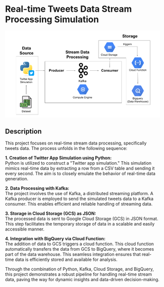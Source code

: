 # Real-time Tweets Data Stream Processing Simulation
<p align="center">
  <img src="img/stream.png" width="700">
<p>

## Description

This project focuses on real-time stream data processing, specifically tweets data. The process unfolds in the following sequence:

**1. Creation of Twitter App Simulation using Python:**  
Python is utilized to construct a "Twitter app simulation." This simulation mimics real-time data by extracting a row from a CSV table and sending it every second. The aim is to closely emulate the behavior of real-time data generation.

**2. Data Processing with Kafka:**  
The project involves the use of Kafka, a distributed streaming platform. A Kafka producer is employed to send the simulated tweets data to a Kafka consumer. This enables efficient and reliable handling of streaming data.

**3. Storage in Cloud Storage (GCS) as JSON:**  
The processed data is sent to Google Cloud Storage (GCS) in JSON format. This step facilitates the temporary storage of data in a scalable and easily accessible manner.

**4. Integration with BigQuery via Cloud Function:**  
The addition of data to GCS triggers a cloud function. This cloud function automatically transfers the data from GCS to BigQuery, where it becomes part of the data warehouse. This seamless integration ensures that real-time data is efficiently stored and available for analysis.

Through the combination of Python, Kafka, Cloud Storage, and BigQuery, this project demonstrates a robust pipeline for handling real-time stream data, paving the way for dynamic insights and data-driven decision-making.
